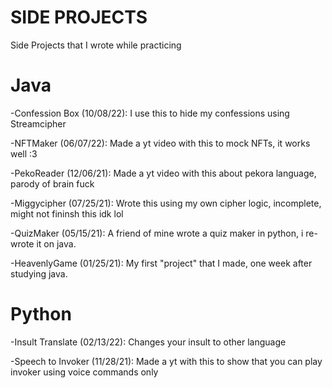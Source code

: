 # SIDE PROJECTS
Side Projects that I wrote while practicing

# Java
-Confession Box (10/08/22): I use this to hide my confessions using Streamcipher

-NFTMaker (06/07/22): Made a yt video with this to mock NFTs, it works well :3

-PekoReader (12/06/21): Made a yt video with this about pekora language, parody of brain fuck

-Miggycipher (07/25/21): Wrote this using my own cipher logic, incomplete, might not fininsh this idk lol

-QuizMaker (05/15/21): A friend of mine wrote a quiz maker in python, i re-wrote it on java.

-HeavenlyGame (01/25/21): My first "project" that I made, one week after studying java.

# Python
-Insult Translate (02/13/22): Changes your insult to other language

-Speech to Invoker (11/28/21): Made a yt with this to show that you can play invoker using voice commands only
